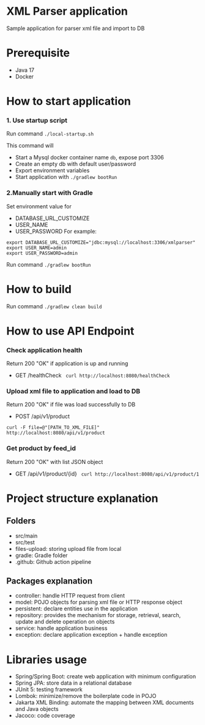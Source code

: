 # XML Parser application
Sample application for parser xml file and import to DB

# Prerequisite
- Java 17
- Docker

# How to start application
### 1. Use startup script
Run command ```./local-startup.sh```

This command will
- Start a Mysql docker container name `db`, expose port 3306
- Create an empty db with default user/password
- Export environment variables
- Start application with ```./gradlew bootRun```

### 2.Manually start with Gradle
Set environment value for
- DATABASE_URL_CUSTOMIZE
- USER_NAME
- USER_PASSWORD
For example:
```
export DATABASE_URL_CUSTOMIZE="jdbc:mysql://localhost:3306/xmlparser"
export USER_NAME=admin
export USER_PASSWORD=admin
```
Run command ```./gradlew bootRun```

# How to build
Run command ```./gradlew clean build```

# How to use API Endpoint

### Check application health
Return 200 "OK" if application is up and running
- GET /healthCheck
``` curl http://localhost:8080/healthCheck```
### Upload xml file to application and load to DB
Return 200 "OK" if file was load successfully to DB
- POST /api/v1/product
```
curl -F file=@"[PATH_TO_XML_FILE]" http://localhost:8080/api/v1/product
 ```
### Get product by feed_id
Return 200 "OK" with list JSON object
- GET /api/v1/product/{id}
``` curl http://localhost:8080/api/v1/product/1```
# Project structure explanation
## Folders
- src/main
- src/test
- files-upload: storing upload file from local
- gradle: Gradle folder
- .github: Github action pipeline

## Packages explanation
- controller: handle HTTP request from client
- model: POJO objects for parsing xml file or HTTP response object
- persistent: declare entities use in the application
- repository: provides the mechanism for storage, retrieval, search, update and delete operation on objects
- service: handle application business
- exception: declare application exception + handle exception

# Libraries usage
- Spring/Spring Boot: create web application with minimum configuration
- Spring JPA: store data in a relational database
- JUnit 5: testing framework
- Lombok: minimize/remove the boilerplate code in POJO
- Jakarta XML Binding: automate the mapping between XML documents and Java objects
- Jacoco: code coverage
